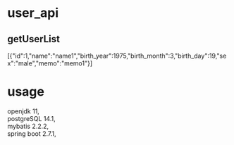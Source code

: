 # user_api

## getUserList
  [{"id":1,"name":"name1","birth_year":1975,"birth_month":3,"birth_day":19,"sex":"male","memo":"memo1"}]


# usage
openjdk 11,<br>
postgreSQL 14.1,<br>
mybatis 2.2.2,<br>
spring boot 2.7.1,<br>
